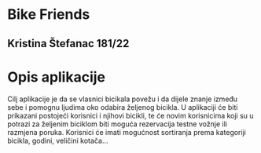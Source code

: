 
# Bike Friends

## Kristina Štefanac 181/22

# Opis aplikacije
Cilj aplikacije je da se vlasnici bicikala povežu i da dijele znanje između sebe i pomognu ljudima oko odabira željenog bicikla.  U aplikaciji će biti prikazani postojeći korisnici i njihovi bicikli, te će novim korisnicima koji su u potrazi za željenim biciklom biti moguća rezervacija testne vožnje ili razmjena poruka. Korisnici će imati mogućnost sortiranja prema kategoriji bicikla, godini, veličini kotača... 

